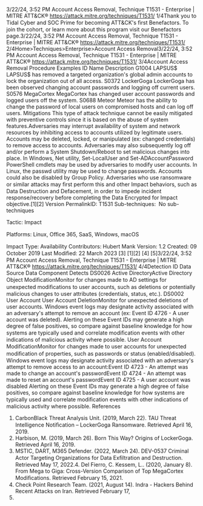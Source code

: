 3/22/24, 3:52 PM Account Access Removal, Technique T1531 - Enterprise | MITRE ATT&CK®
https://attack.mitre.org/techniques/T1531/ 1/4Thank you to Tidal Cyber and SOC Prime for becoming ATT&CK's ﬁrst Benefactors. To join the cohort, or learn more about this program visit our
Benefactors page.3/22/24, 3:52 PM Account Access Removal, Technique T1531 - Enterprise | MITRE ATT&CK®
https://attack.mitre.org/techniques/T1531/ 2/4Home>Techniques>Enterprise>Account Access Removal3/22/24, 3:52 PM Account Access Removal, Technique T1531 - Enterprise | MITRE ATT&CK®
https://attack.mitre.org/techniques/T1531/ 3/4Account Access Removal
Procedure Examples
ID Name Description
G1004 LAPSUS$ LAPSUS$ has removed a targeted organization's global admin accounts to lock the organization out of all
access.
S0372 LockerGoga LockerGoga has been observed changing account passwords and logging off current users.
S0576 MegaCortex MegaCortex has changed user account passwords and logged users off the system.
S0688 Meteor Meteor has the ability to change the password of local users on compromised hosts and can log off users.
Mitigations
This type of attack technique cannot be easily mitigated with preventive controls since it is based on the abuse of system features.Adversaries may interrupt availability of system and network resources by inhibiting access to accounts utilized by legitimate users.
Accounts may be deleted, locked, or manipulated (ex: changed credentials) to remove access to accounts. Adversaries may also
subsequently log off and/or perform a System Shutdown/Reboot to set malicious changes into place.
In Windows, Net utility, Set-LocalUser and Set-ADAccountPassword PowerShell cmdlets may be used by adversaries to modify user
accounts. In Linux, the passwd utility may be used to change passwords. Accounts could also be disabled by Group Policy.
Adversaries who use ransomware or similar attacks may ﬁrst perform this and other Impact behaviors, such as Data Destruction and
Defacement, in order to impede incident response/recovery before completing the Data Encrypted for Impact objective.[1][2]
Version PermalinkID: T1531
Sub-techniques:  No sub-techniques

Tactic: Impact

Platforms: Linux, Oﬃce 365, SaaS, Windows, macOS

Impact Type: Availability
Contributors: Hubert Mank
Version: 1.2
Created: 09 October 2019
Last Modiﬁed: 22 March 2023
[3]
[1][2]
[4]
[5]3/22/24, 3:52 PM Account Access Removal, Technique T1531 - Enterprise | MITRE ATT&CK®
https://attack.mitre.org/techniques/T1531/ 4/4Detection
ID Data Source Data Component Detects
DS0026 Active DirectoryActive Directory
Object
ModiﬁcationMonitor for changes made to AD settings for unexpected modiﬁcations to user
accounts, such as deletions or potentially malicious changes to user attributes
(credentials, status, etc.).
DS0002 User Account User Account
DeletionMonitor for unexpected deletions of user accounts. Windows event logs may
designate activity associated with an adversary's attempt to remove an account (ex:
Event ID 4726 - A user account was deleted).
Alerting on these Event IDs may generate a high degree of false positives, so compare
against baseline knowledge for how systems are typically used and correlate
modiﬁcation events with other indications of malicious activity where possible.
User Account
ModiﬁcationMonitor for changes made to user accounts for unexpected modiﬁcation of properties,
such as passwords or status (enabled/disabled). Windows event logs may designate
activity associated with an adversary's attempt to remove access to an account:Event
ID 4723 - An attempt was made to change an account's passwordEvent ID 4724 - An
attempt was made to reset an account's passwordEvent ID 4725 - A user account was
disabled
Alerting on these Event IDs may generate a high degree of false positives, so compare
against baseline knowledge for how systems are typically used and correlate
modiﬁcation events with other indications of malicious activity where possible.
References
1. CarbonBlack Threat Analysis Unit. (2019, March 22). TAU
Threat Intelligence Notiﬁcation – LockerGoga Ransomware.
Retrieved April 16, 2019.
2. Harbison, M. (2019, March 26). Born This Way? Origins of
LockerGoga. Retrieved April 16, 2019.
3. MSTIC, DART, M365 Defender. (2022, March 24). DEV-0537
Criminal Actor Targeting Organizations for Data Exﬁltration
and Destruction. Retrieved May 17, 2022.4. Del Fierro, C. Kessem, L.. (2020, January 8). From Mega to
Giga: Cross-Version Comparison of Top MegaCortex
Modiﬁcations. Retrieved February 15, 2021.
5. Check Point Research Team. (2021, August 14). Indra -
Hackers Behind Recent Attacks on Iran. Retrieved February 17,
2022.